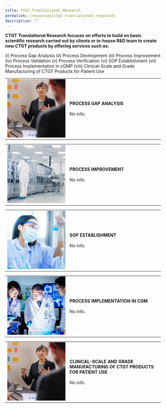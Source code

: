 ```yaml
---
title: CTGT Translational Research
permalink: /resources/ctgt-translational-research/
description: ""
---
```

**CTGT Translational Research focuses on efforts to build on basic scientific research carried out by clients or in-house R&amp;D team to create new CTGT products by offering services such as:**

(i) Process Gap Analysis
(ii) Process Development
(iii) Process Improvement
(iv) Process Validation
(v) Process Verification
(vi) SOP Establishment
(vii) Process Implementation in cGMP
(viii) Clinical-Scale and Grade Manufacturing of CTGT Products for Patient Use


<table>
	<tbody>
		<tr>
			<td style="width:40%">
				<img src="/images/Our%20Service%20Provision/shutterstock_519817903.jpg">
			</td>
			<td style="width:60%">
				<b>PROCESS GAP ANALYSIS</b>
				<br><br>
No info.
			</td>
	</tr></tbody>
</table>

<table>
	<tbody>
		<tr>
			<td style="width:40%">
				<img src="/images/Resources/CTGT%20Translational%20Research/shutterstock_1268263936.jpg">
			</td>
			<td style="width:60%">
				<b>PROCESS IMPROVEMENT</b>
				<br><br>
				No info.
			</td>
	</tr></tbody>
</table>

<table>
	<tbody>
		<tr>
			<td style="width:40%">
				<img src="/images/Resources/CTGT%20Translational%20Research/shutterstock_1190376445.jpg">
			</td>
			<td style="width:60%">
				<b>SOP ESTABLISHMENT</b>
				<br><br>
				No info.
			</td>
	</tr></tbody>
</table>

<table>
	<tbody>
		<tr>
			<td style="width:40%">
				<img src="/images/Resources/CTGT%20Translational%20Research/service-1-2.jpg">
			</td>
			<td style="width:60%">
				<b>PROCESS IMPLEMENTATION IN CGM</b>
				<br><br>
				No info.
			</td>
	</tr></tbody>
</table>

<table>
	<tbody>
		<tr>
			<td style="width:40%">
				<img src="/images/Resources/CTGT%20Translational%20Research/shutterstock_519817903.jpg">
			</td>
			<td style="width:60%">
				<b>CLINICAL-SCALE AND GRADE MANUFACTURING OF CTGT PRODUCTS FOR PATIENT USE</b>
				<br><br>
				No info.
			</td>
	</tr></tbody>
</table>